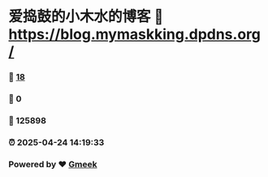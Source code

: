 # 爱捣鼓的小木水的博客 :link: https://blog.mymaskking.dpdns.org/ 
### :page_facing_up: [18](https://blog.mymaskking.dpdns.org//tag.html) 
### :speech_balloon: 0 
### :hibiscus: 125898 
### :alarm_clock: 2025-04-24 14:19:33 
### Powered by :heart: [Gmeek](https://github.com/Meekdai/Gmeek)
